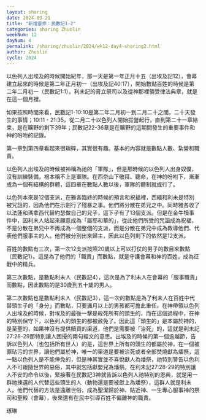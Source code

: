 ```yaml
---
layout: sharing
date: 2024-03-21
title: "新增靈修：民數記1-2"
categories: sharing Zhuolin
weekNum: 12
dayNum: 4
permalink: /sharing/zhuolin/2024/wk12-day4-sharing2.html
author: Zhuolin
cycle: 2024
---  
```


以色列人出埃及的時候開始紀年，那一天是第一年正月十五（出埃及記12），會幕建立起來的時候是第二年正月初一（出埃及記40:17），開始數點百姓的時候是第二年二月初一（民數記1:1）。利未記的膏立祭司以及從神那裡領受律法典章，就是在這一個月裡。

如果按照時間來看，民數記1-10:10是第二年二月初一到二月二十之間，二十天發生的事情；10:11 - 21:35，從二月二十以色列人開始拔營起行，直到第二十一章結束，是在曠野的剩下39年；民數記22-36章是在曠野的這期間發生的重要事件和神的吩咐的記錄。

第一章到第四章看起來很瑣碎，其實很有趣。基本的內容就是數點人數、紮營和職責。

以色列人出埃及的時候被神稱為祂的「軍隊」，但是那時候的以色列人出身奴僕，沒有訓練裝備，根本稱不上是軍隊。在西奈山下敬拜、聽命，在神的吩咐下，漸漸成為一個有結構的群體，這四章在數點人數以後，軍隊的體制就成行了。

以色列本來是12個支派，在雅各臨終的時候的預言和祝福裡，西緬和利未是特別被咒詛的，因為他們在示劍行了殘暴之事。他們將分散在弟兄之中。同時雅各收了以法蓮和瑪拿西代替約瑟做自己的兒子，這下子有了13個支派。但是在金牛犢事件中，因利未人站起來願意成為「屬耶和華的」，從此他們所受的咒詛成為祝福，不是分散在弟兄中不再成為一個整個的支派，而是分散在弟兄中成為教導他們、代表他們服事主的人。他們被分別出來歸主，因此以色列剩下的依然是12支派。

百姓的數點有三次，第一次12支派按照20歲以上可以打仗的男子的數目來數點（民數記1）。這是為了他們的「職責」而數點，就是守護會幕和神的百姓，成為征戰中的精兵。

第三次數點，是數點利未人（民數記4），這次是為了利未人在會幕的「服事職責」而數點，因此數點的是30歲到五十歲的男人。

第二次數點也是數點利未人（民數記3），這一次的數點是為了利未人在百姓中代替頭生子的「身分」而數點，只要滿月以上的男孩都可擔此重任。在神帶領以色列人出埃及的時候，對埃及的最後一擊是殺死所有的頭生的，而在這個過程中，在神的特別保守下，以色列人的頭生的都被赦免了。因此這「頭生的」是本屬於神的，是至聖的，如果神沒有提供贖買的渠道，他們是需要被「治死」的，這就是利未記27:28-29那特別讓人困擾的兩句經文的意思。出埃及的時候的第一個逾越節，告訴以色列人（也包括所有世人）的是，這世界上所有的頭生的都屬於神，在一個被罪玷污的世界，讓他們屬於神，唯一的渠道是要被治死或者全部焚燒獻為燔祭，這一點以色列人是不能倖免的，但是神其實並不喜悅獻人為燔祭，祂特別警告以色利人不可跟隨世界的惡俗，其中就包括獻嬰兒為燔祭。在利未記27:28-29的特別讓人不安的命令以後，緊接著在民數記3神就告訴以色列人祂特別的恩典，就是用一群祂揀選的人代替這些頭生的人（動物還是要被獻上為燔祭），這群人就是利未人。他們代替的方法是遠離世俗，成為聖潔歸於神、貼近神、一生專心服事神的祭司和聖殿（會幕），後來還有在民中引導百姓不偏離神的職責。

琢琳
